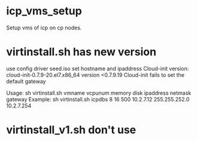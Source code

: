# icp_vms_setup
Setup vms of icp on cp nodes.
# virtinstall.sh has new version
use config driver seed.iso set hostname and ipaddress
Cloud-init version: cloud-init-0.7.9-20.el7.x86_64
version <0.7.9.19   Cloud-init fails to set the default gateway

Usage: sh virtinstall.sh vmname vcpunum memory disk ipaddress netmask gateway
Example: sh virtinstall.sh icpdbs 8 16 500 10.2.7.12 255.255.252.0 10.2.7.254

# virtinstall_v1.sh don't use